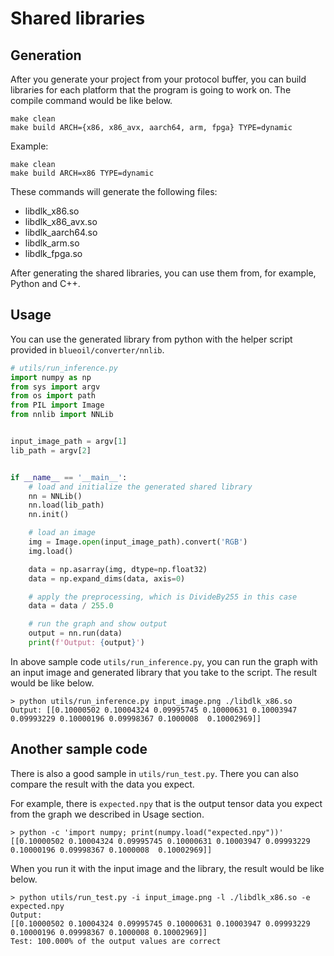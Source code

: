 # Shared libraries

## Generation
After you generate your project from your protocol buffer, you can build libraries for each platform that the program is going to work on. 
The compile command would be like below.

```
make clean
make build ARCH={x86, x86_avx, aarch64, arm, fpga} TYPE=dynamic
```

Example:
```
make clean
make build ARCH=x86 TYPE=dynamic
```

These commands will generate the following files:
* libdlk_x86.so
* libdlk_x86_avx.so
* libdlk_aarch64.so
* libdlk_arm.so
* libdlk_fpga.so

After generating the shared libraries, you can use them from, for example, Python and C++.

## Usage
You can use the generated library from python with the helper script provided in `blueoil/converter/nnlib`.

```python
# utils/run_inference.py
import numpy as np
from sys import argv
from os import path
from PIL import Image
from nnlib import NNLib


input_image_path = argv[1]
lib_path = argv[2]


if __name__ == '__main__':
    # load and initialize the generated shared library
    nn = NNLib()
    nn.load(lib_path)
    nn.init()

    # load an image
    img = Image.open(input_image_path).convert('RGB')
    img.load()

    data = np.asarray(img, dtype=np.float32)
    data = np.expand_dims(data, axis=0)

    # apply the preprocessing, which is DivideBy255 in this case
    data = data / 255.0

    # run the graph and show output
    output = nn.run(data)
    print(f'Output: {output}')
```

In above sample code `utils/run_inference.py`, you can run the graph with an input image and generated library that you take to the script.
The result would be like below.

```
> python utils/run_inference.py input_image.png ./libdlk_x86.so
Output: [[0.10000502 0.10004324 0.09995745 0.10000631 0.10003947 0.09993229 0.10000196 0.09998367 0.1000008  0.10002969]]
```


## Another sample code
There is also a good sample in `utils/run_test.py`.
There you can also compare the result with the data you expect.

For example, there is `expected.npy` that is the output tensor data you expect from the graph we described in Usage section.
```
> python -c 'import numpy; print(numpy.load("expected.npy"))'
[[0.10000502 0.10004324 0.09995745 0.10000631 0.10003947 0.09993229 0.10000196 0.09998367 0.1000008  0.10002969]]
```

When you run it with the input image and the library, the result would be like below.

```
> python utils/run_test.py -i input_image.png -l ./libdlk_x86.so -e expected.npy
Output:
[[0.10000502 0.10004324 0.09995745 0.10000631 0.10003947 0.09993229 0.10000196 0.09998367 0.1000008 0.10002969]]
Test: 100.000% of the output values are correct
```
